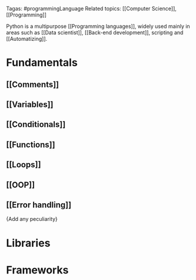 Tagas: #programmingLanguage 
Related topics: [[Computer Science]], [[Programming]]

Python is a multipurpose [[Programming languages]], widely used mainly in areas such as [[Data scientist]], [[Back-end development]], scripting and [[Automatizing]]. 

# Fundamentals

## [[Comments]] 

## [[Variables]]

## [[Conditionals]]

## [[Functions]]

## [[Loops]]

## [[OOP]]

## [[Error handling]]

{Add any peculiarity}

# Libraries


# Frameworks